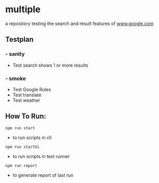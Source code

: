 # multiple
a repository testing the search and result features of www.google.com

## Testplan

### - sanity
- Test search shows 1 or more results

### - smoke
- Test Google Rules
- Test translate
- Test weather

## How To Run:

`npm run start`
- to run scripts in cli

`npm run startUi`
- to run scripts in test runner

`npm run report`
- to generate report of last run
